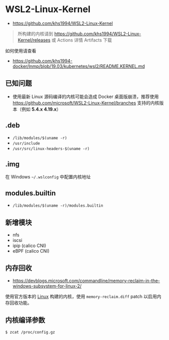 # WSL2-Linux-Kernel

* https://github.com/khs1994/WSL2-Linux-Kernel

> 所构建的内核请到 https://github.com/khs1994/WSL2-Linux-Kernel/releases 或 Actions 详情 Artifacts 下载

如何使用请查看

* https://github.com/khs1994-docker/lnmp/blob/19.03/kubernetes/wsl2/README.KERNEL.md

## 已知问题

* 使用最新 Linux 源码编译的内核可能会造成 Docker 桌面版崩溃，推荐使用 https://github.com/microsoft/WSL2-Linux-Kernel/branches 支持的内核版本（例如 **5.4.x** **4.19.x**）

## .deb

* `/lib/modules/$(uname -r)`
* `/usr/include`
* `/usr/src/linux-headers-$(uname -r)`

## .img

在 Windows `~/.wslconfig` 中配置内核地址

## modules.builtin

* `/lib/modules/$(uname -r)/modules.builtin`

## 新增模块

* nfs
* iscsi
* ipip (calico CNI)
* eBPF (calico CNI)

## 内存回收

* https://devblogs.microsoft.com/commandline/memory-reclaim-in-the-windows-subsystem-for-linux-2/

使用官方版本的 [Linux](https://github.com/torvalds/linux) 构建的内核，使用 `memory-reclaim.diff` patch 以启用内存回收功能。

## 内核编译参数

```bash
$ zcat /proc/config.gz
```
